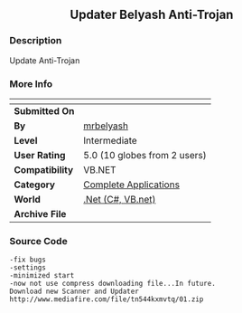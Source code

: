 ﻿<div align="center">

## Updater Belyash Anti\-Trojan


</div>

### Description

Update Anti-Trojan
 
### More Info
 


<span>             |<span>
---                |---
**Submitted On**   |
**By**             |[mrbelyash](https://github.com/Planet-Source-Code/PSCIndex/blob/master/ByAuthor/mrbelyash.md)
**Level**          |Intermediate
**User Rating**    |5.0 (10 globes from 2 users)
**Compatibility**  |VB\.NET
**Category**       |[Complete Applications](https://github.com/Planet-Source-Code/PSCIndex/blob/master/ByCategory/complete-applications__10-7.md)
**World**          |[\.Net \(C\#, VB\.net\)](https://github.com/Planet-Source-Code/PSCIndex/blob/master/ByWorld/net-c-vb-net.md)
**Archive File**   |[](https://github.com/Planet-Source-Code/mrbelyash-updater-belyash-anti-trojan__10-7743/archive/master.zip)





### Source Code

```
-fix bugs
-settings
-minimized start
-now not use compress downloading file...In future.
Download new Scanner and Updater
http://www.mediafire.com/file/tn544kxmvtq/01.zip
```


